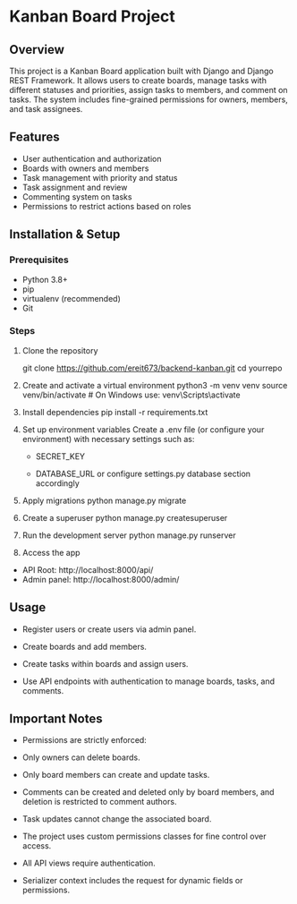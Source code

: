 # Kanban Board Project

## Overview

This project is a Kanban Board application built with Django and Django REST Framework. It allows users to create boards, manage tasks with different statuses and priorities, assign tasks to members, and comment on tasks. The system includes fine-grained permissions for owners, members, and task assignees.

## Features

- User authentication and authorization
- Boards with owners and members
- Task management with priority and status
- Task assignment and review
- Commenting system on tasks
- Permissions to restrict actions based on roles

## Installation & Setup

### Prerequisites

- Python 3.8+
- pip
- virtualenv (recommended)
- Git

### Steps

1. Clone the repository

   git clone https://github.com/ereit673/backend-kanban.git
   cd yourrepo

2. Create and activate a virtual environment
   python3 -m venv venv
   source venv/bin/activate # On Windows use: venv\Scripts\activate

3. Install dependencies
   pip install -r requirements.txt

4. Set up environment variables
   Create a .env file (or configure your environment) with necessary settings such as:

   - SECRET_KEY

   - DATABASE_URL or configure settings.py database section accordingly

5. Apply migrations
   python manage.py migrate

6. Create a superuser
   python manage.py createsuperuser

7. Run the development server
   python manage.py runserver

8. Access the app

- API Root: http://localhost:8000/api/
- Admin panel: http://localhost:8000/admin/

## Usage

- Register users or create users via admin panel.

- Create boards and add members.

- Create tasks within boards and assign users.

- Use API endpoints with authentication to manage boards, tasks, and comments.

## Important Notes

- Permissions are strictly enforced:

- Only owners can delete boards.

- Only board members can create and update tasks.

- Comments can be created and deleted only by board members, and deletion is restricted to comment authors.

- Task updates cannot change the associated board.

- The project uses custom permissions classes for fine control over access.

- All API views require authentication.

- Serializer context includes the request for dynamic fields or permissions.
